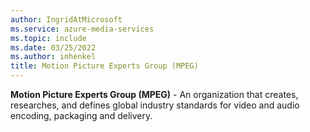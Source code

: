 ```yaml
---
author: IngridAtMicrosoft
ms.service: azure-media-services
ms.topic: include
ms.date: 03/25/2022
ms.author: inhenkel
title: Motion Picture Experts Group (MPEG)
---
```


**Motion Picture Experts Group (MPEG)** - An organization that creates, researches, and defines global industry standards for video and audio encoding, packaging and delivery.
